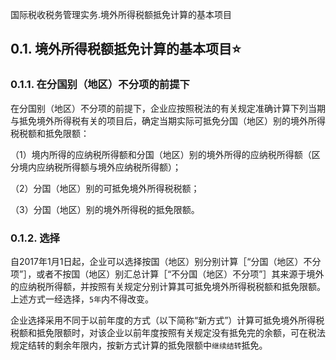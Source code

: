 国际税收税务管理实务.境外所得税额抵免计算的基本项目

## 0.1. 境外所得税额抵免计算的基本项目:star: 

### 0.1.1. 在分国别（地区）不分项的前提下

在分国别（地区）不分项的前提下，企业应按照税法的有关规定准确计算下列当期与抵免境外所得税有关的项目后，确定当期实际可抵免分国（地区）别的境外所得税税额和抵免限额：

（1）境内所得的应纳税所得额和分国（地区）别的境外所得的应纳税所得额（区分境内应纳税所得额与境外应纳税所得额）；

（2）分国（地区）别的可抵免境外所得税税额；

（3）分国（地区）别的境外所得税的抵免限额。

### 0.1.2. 选择

自2017年1月1日起，企业可以选择按国（地区）别分别计算［“分国（地区）不分项”］，或者不按国（地区）别汇总计算［“不分国（地区）不分项”］其来源于境外的应纳税所得额，并按照有关规定分别计算其可抵免境外所得税税额和抵免限额。上述方式一经选择，`5年`内不得改变。

企业选择采用不同于以前年度的方式（以下简称“新方式”）计算可抵免境外所得税税额和抵免限额时，对该企业以前年度按照有关规定没有抵免完的余额，可在税法规定结转的剩余年限内，按新方式计算的抵免限额中`继续结转`抵免。
